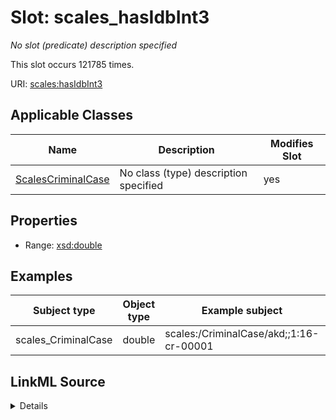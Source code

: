 

# Slot: scales_hasIdbInt3


_No slot (predicate) description specified_






This slot occurs 121785 times.


URI: [scales:hasIdbInt3](http://schemas.scales-okn.org/rdf/scales#hasIdbInt3)



<!-- no inheritance hierarchy -->





## Applicable Classes

| Name | Description | Modifies Slot |
| --- | --- | --- |
| [ScalesCriminalCase](../classes/ScalesCriminalCase.md) | No class (type) description specified |  yes  |







## Properties

* Range: [xsd:double](http://www.w3.org/2001/XMLSchema#double)






## Examples

| Subject type | Object type | Example subject | Example object | Occurrences |
| --- | --- | --- | --- | --- |
| scales_CriminalCase | double | scales:/CriminalCase/akd;;1:16-cr-00001 | 174.0 | 121785 |




## LinkML Source

<details>

```yaml
name: scales_hasIdbInt3
annotations:
  count:
    tag: count
    value: 121785
description: No slot (predicate) description specified
examples:
- object:
    example_object: '174.0'
    example_object_type: double
    example_predicate: scales:hasIdbInt3
    example_subject: scales:/CriminalCase/akd;;1:16-cr-00001
    example_subject_type: scales_CriminalCase
from_schema: scales-kg
rank: 1000
slot_uri: scales:hasIdbInt3
alias: scales_hasIdbInt3
domain_of:
- scales_CriminalCase
range: double

```
</details>